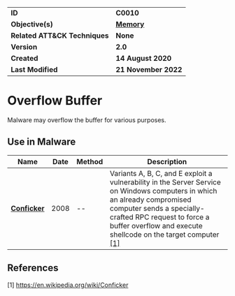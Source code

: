 <table>
<tr>
<td><b>ID</b></td>
<td><b>C0010</b></td>
</tr>
<tr>
<td><b>Objective(s)</b></td>
<td><b><a href="../memory">Memory</a></b></td>
</tr>
<tr>
<td><b>Related ATT&CK Techniques</b></td>
<td><b>None</b></td>
</tr>
<tr>
<td><b>Version</b></td>
<td><b>2.0</b></td>
</tr>
<tr>
<td><b>Created</b></td>
<td><b>14 August 2020</b></td>
</tr>
<tr>
<td><b>Last Modified</b></td>
<td><b>21 November 2022</b></td>
</tr>
</table>


# Overflow Buffer

Malware may overflow the buffer for various purposes.


## Use in Malware

|Name|Date|Method|Description|
|---|---|---|---|
|[**Conficker**](../../xample-malware/conficker.md)|2008|--|Variants A, B, C, and E exploit a vulnerability in the Server Service on Windows computers in which an already compromised computer sends a specially-crafted RPC request to force a buffer overflow and execute shellcode on the target computer  [[1]](#1)|

## References

<a name="1">[1]</a> https://en.wikipedia.org/wiki/Conficker

